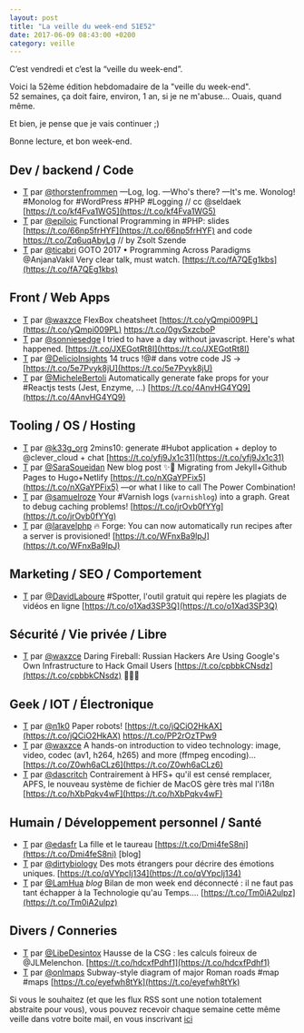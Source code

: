 ```yaml
---
layout: post
title: "La veille du week-end S1E52"
date: 2017-06-09 08:43:00 +0200
category: veille
---
```

C’est vendredi et c’est la “veille du week-end”.  

Voici la 52ème édition hebdomadaire de la "veille du week-end".  
52 semaines, ça doit faire, environ, 1 an, si je ne m'abuse... Ouais, quand même.

Et bien, je pense que je vais continuer ;)

Bonne lecture, et bon week-end.

## Dev / backend / Code
- [T](http://twitter.com/thorstenfrommen/status/870293450574487552) par [@thorstenfrommen](https://twitter.com/thorstenfrommen) —Log, log. —Who's there? —It's me. Wonolog! #Monolog for #WordPress #PHP #Logging // cc @seldaek [https://t.co/kf4Fva1WG5](https://t.co/kf4Fva1WG5)
- [T](http://twitter.com/epiloic/status/870587798901989376) par [@epiloic](https://twitter.com/epiloic) Functional Programming in #PHP: slides [https://t.co/66np5frHYF](https://t.co/66np5frHYF) and code https://t.co/Zq6uqAbyLg // by Zsolt Szende
- [T](http://twitter.com/ticabri/status/871652893585268736) par [@ticabri](https://twitter.com/ticabri) GOTO 2017 • Programming Across Paradigms @AnjanaVakil Very clear talk, must watch. [https://t.co/fA7QEg1kbs](https://t.co/fA7QEg1kbs)


## Front / Web Apps
- [T](http://twitter.com/waxzce/status/872406553177059328) par [@waxzce](https://twitter.com/waxzce) FlexBox cheatsheet [https://t.co/yQmpi009PL](https://t.co/yQmpi009PL) https://t.co/0gvSxzcboP
- [T](http://twitter.com/sonniesedge/status/872403845502050305) par [@sonniesedge](https://twitter.com/sonniesedge) I tried to have a day without javascript. Here's what happened. [https://t.co/JXEGotRt8I](https://t.co/JXEGotRt8I)
- [T](http://twitter.com/DelicioInsights/status/872437994485145600) par [@DelicioInsights](https://twitter.com/DelicioInsights) 14 trucs !@# dans votre code JS -&gt; [https://t.co/5e7Pvyk8jU](https://t.co/5e7Pvyk8jU)
- [T](http://twitter.com/MicheleBertoli/status/872370053542445059) par [@MicheleBertoli](https://twitter.com/MicheleBertoli) Automatically generate fake props for your #Reactjs tests (Jest, Enzyme, ...) [https://t.co/4AnvHG4YQ9](https://t.co/4AnvHG4YQ9)


## Tooling / OS / Hosting
- [T](http://twitter.com/k33g_org/status/871338625732149248) par [@k33g_org](https://twitter.com/k33g_org) 2mins10: generate #Hubot application + deploy to @clever_cloud + chat [https://t.co/yfj9Jx1c31](https://t.co/yfj9Jx1c31)
- [T](http://twitter.com/SaraSoueidan/status/872055053754015744) par [@SaraSoueidan](https://twitter.com/SaraSoueidan) New blog post ✨📝 Migrating from Jekyll+Github Pages to Hugo+Netlify [https://t.co/nXGaYPFix5](https://t.co/nXGaYPFix5) —or what I like to call The Power Combination!
- [T](http://twitter.com/samuelroze/status/872418586157035521) par [@samuelroze](https://twitter.com/samuelroze) Your #Varnish logs (`varnishlog`) into a graph. Great to debug caching problems! [https://t.co/jrOvb0fYYg](https://t.co/jrOvb0fYYg)
- [T](http://twitter.com/laravelphp/status/872464821253541888) par [@laravelphp](https://twitter.com/laravelphp) 🔥 Forge: You can now automatically run recipes after a server is provisioned! [https://t.co/WFnxBa9lpJ](https://t.co/WFnxBa9lpJ)



## Marketing / SEO / Comportement
- [T](http://twitter.com/DavidLaboure/status/870152221161394176) par [@DavidLaboure](https://twitter.com/DavidLaboure) #Spotter, l'outil gratuit qui repère les plagiats de vidéos en ligne  [https://t.co/o1Xad3SP3Q](https://t.co/o1Xad3SP3Q)



## Sécurité / Vie privée / Libre
- [T](http://twitter.com/waxzce/status/870191439325663232) par [@waxzce](https://twitter.com/waxzce) Daring Fireball: Russian Hackers Are Using Google's Own Infrastructure to Hack Gmail Users [https://t.co/cpbbkCNsdz](https://t.co/cpbbkCNsdz) 🙆🙆‍♂️

## Geek / IOT / Électronique
- [T](http://twitter.com/n1k0/status/871349728918765569) par [@n1k0](https://twitter.com/n1k0) Paper robots! [https://t.co/jQCiO2HkAX](https://t.co/jQCiO2HkAX) https://t.co/PP2rOzTPw9
- [T](http://twitter.com/waxzce/status/871731589415411714) par [@waxzce](https://twitter.com/waxzce) A hands-on introduction to video technology: image, video, codec (av1, h264, h265) and more (ffmpeg encoding)… [https://t.co/Z0wh6aCLz6](https://t.co/Z0wh6aCLz6)
- [T](http://twitter.com/dascritch/status/872064069154557952) par [@dascritch](https://twitter.com/dascritch) Contrairement à HFS+ qu'il est censé remplacer, APFS, le nouveau système de fichier de MacOS gère très mal l'i18n [https://t.co/hXbPqkv4wF](https://t.co/hXbPqkv4wF)


## Humain / Développement personnel / Santé
- [T](http://twitter.com/edasfr/status/870369999856087040) par [@edasfr](https://twitter.com/edasfr) La fille et le taureau [https://t.co/Dmi4feS8ni](https://t.co/Dmi4feS8ni) [blog]
- [T](http://twitter.com/dirtybiology/status/871721690924974081) par [@dirtybiology](https://twitter.com/dirtybiology) Des mots étrangers pour décrire des émotions uniques. [https://t.co/qVYpcIj134](https://t.co/qVYpcIj134)
- [T](http://twitter.com/LamHua/status/871956819719081984) par [@LamHua](https://twitter.com/LamHua) *blog* Bilan de mon week end déconnecté : il ne faut pas tant échapper à la Technologie qu'au Temps.… [https://t.co/Tm0iA2ulpz](https://t.co/Tm0iA2ulpz)

## Divers / Conneries
- [T](http://twitter.com/LibeDesintox/status/871772970242502656) par [@LibeDesintox](https://twitter.com/LibeDesintox) Hausse de la CSG : les calculs foireux de @JLMelenchon. [https://t.co/hdcxfPdhf1](https://t.co/hdcxfPdhf1)
- [T](http://twitter.com/onlmaps/status/871922117763227648) par [@onlmaps](https://twitter.com/onlmaps) Subway-style diagram of major Roman roads  #map #maps [https://t.co/eyefwh8tYk](https://t.co/eyefwh8tYk)




Si vous le souhaitez (et que les flux RSS sont une notion totalement abstraite pour vous), vous pouvez recevoir chaque semaine cette même veille dans votre boite mail, en vous inscrivant [ici](/newsletter.html)
